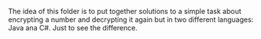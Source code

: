 The idea of this folder is to put together solutions to a simple task about encrypting a number and decrypting it again but in two different languages: Java ana C#. Just to see the difference.
